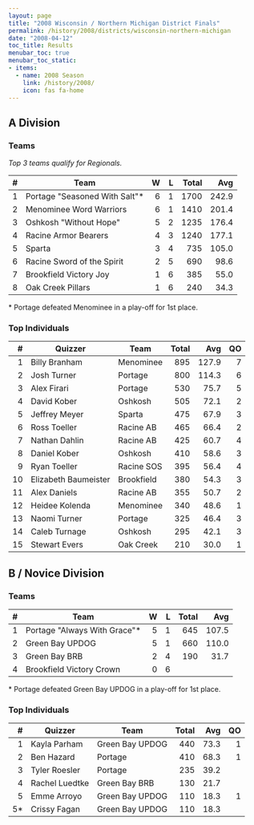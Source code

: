 ```yaml
---
layout: page
title: "2008 Wisconsin / Northern Michigan District Finals"
permalink: /history/2008/districts/wisconsin-northern-michigan
date: "2008-04-12"
toc_title: Results
menubar_toc: true
menubar_toc_static:
- items:
  - name: 2008 Season
    link: /history/2008/
    icon: fas fa-home
---
```


## A Division

### Teams

*Top 3 teams qualify for Regionals.*

|    # | Team                          |    W |    L | Total |   Avg |
| ---: | ----------------------------- | ---: | ---: | ----: | ----: |
|    1 | Portage "Seasoned With Salt"* |    6 |    1 |  1700 | 242.9 |
|    2 | Menominee Word Warriors       |    6 |    1 |  1410 | 201.4 |
|    3 | Oshkosh "Without Hope"        |    5 |    2 |  1235 | 176.4 |
|    4 | Racine Armor Bearers          |    4 |    3 |  1240 | 177.1 |
|    5 | Sparta                        |    3 |    4 |   735 | 105.0 |
|    6 | Racine Sword of the Spirit    |    2 |    5 |   690 |  98.6 |
|    7 | Brookfield Victory Joy        |    1 |    6 |   385 |  55.0 |
|    8 | Oak Creek Pillars             |    1 |    6 |   240 |  34.3 |

\* Portage defeated Menominee in a play-off for 1st place.

### Top Individuals

|    # | Quizzer              | Team       | Total |   Avg |   QO |
| ---: | -------------------- | ---------- | ----: | ----: | ---: |
|    1 | Billy Branham        | Menominee  |   895 | 127.9 |    7 |
|    2 | Josh Turner          | Portage    |   800 | 114.3 |    6 |
|    3 | Alex Firari          | Portage    |   530 |  75.7 |    5 |
|    4 | David Kober          | Oshkosh    |   505 |  72.1 |    2 |
|    5 | Jeffrey Meyer        | Sparta     |   475 |  67.9 |    3 |
|    6 | Ross Toeller         | Racine AB  |   465 |  66.4 |    2 |
|    7 | Nathan Dahlin        | Racine AB  |   425 |  60.7 |    4 |
|    8 | Daniel Kober         | Oshkosh    |   410 |  58.6 |    3 |
|    9 | Ryan Toeller         | Racine SOS |   395 |  56.4 |    4 |
|   10 | Elizabeth Baumeister | Brookfield |   380 |  54.3 |    3 |
|   11 | Alex Daniels         | Racine AB  |   355 |  50.7 |    2 |
|   12 | Heidee Kolenda       | Menominee  |   340 |  48.6 |    1 |
|   13 | Naomi Turner         | Portage    |   325 |  46.4 |    3 |
|   14 | Caleb Turnage        | Oshkosh    |   295 |  42.1 |    3 |
|   15 | Stewart Evers        | Oak Creek  |   210 |  30.0 |    1 |

## B / Novice Division

### Teams

|    # | Team                         |    W |    L | Total |   Avg |
| ---: | ---------------------------- | ---: | ---: | ----: | ----: |
|    1 | Portage "Always With Grace"* |    5 |    1 |   645 | 107.5 |
|    2 | Green Bay UPDOG              |    5 |    1 |   660 | 110.0 |
|    3 | Green Bay BRB                |    2 |    4 |   190 |  31.7 |
|    4 | Brookfield Victory Crown     |    0 |    6 |       |       |

\* Portage defeated Green Bay UPDOG in a play-off for 1st place.

### Top Individuals

|    # | Quizzer        | Team            | Total |  Avg |   QO |
| ---: | -------------- | --------------- | ----: | ---: | ---: |
|    1 | Kayla Parham   | Green Bay UPDOG |   440 | 73.3 |    1 |
|    2 | Ben Hazard     | Portage         |   410 | 68.3 |    1 |
|    3 | Tyler Roesler  | Portage         |   235 | 39.2 |      |
|    4 | Rachel Luedtke | Green Bay BRB   |   130 | 21.7 |      |
|    5 | Emme Arroyo    | Green Bay UPDOG |   110 | 18.3 |    1 |
|   5* | Crissy Fagan   | Green Bay UPDOG |   110 | 18.3 |      |

